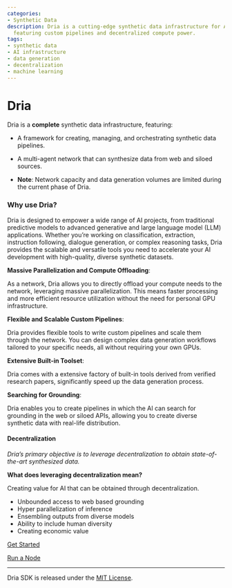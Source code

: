 ```yaml
---
categories:
- Synthetic Data
description: Dria is a cutting-edge synthetic data infrastructure for AI projects,
  featuring custom pipelines and decentralized compute power.
tags:
- synthetic data
- AI infrastructure
- data generation
- decentralization
- machine learning
---
```


# Dria

Dria is a __complete__ synthetic data infrastructure, featuring:

- A framework for creating, managing, and orchestrating synthetic data pipelines.
- A multi-agent network that can synthesize data from web and siloed sources.

- **Note**: Network capacity and data generation volumes are limited during the current phase of Dria.

### Why use Dria?

Dria is designed to empower a wide range of AI projects, from traditional predictive models to advanced generative and large language model (LLM) applications. 
Whether you’re working on classification, extraction, instruction following, dialogue generation, or complex reasoning tasks, Dria provides the scalable and versatile tools you need to accelerate your AI development with high-quality, diverse synthetic datasets.

**Massive Parallelization and Compute Offloading**: 

As a network, Dria allows you to directly offload your compute needs to the network, leveraging massive parallelization. This means faster processing and more efficient resource utilization without the need for personal GPU infrastructure.


**Flexible and Scalable Custom Pipelines**: 

Dria provides flexible tools to write custom pipelines and scale them through the network. You can design complex data generation workflows tailored to your specific needs, all without requiring your own GPUs.


**Extensive Built-in Toolset**: 

Dria comes with a extensive factory of built-in tools derived from verified research papers, significantly speed up the data generation process.


**Searching for Grounding**: 

Dria enables you to create pipelines in which the AI can search for grounding in the web or siloed APIs, allowing you to create diverse synthetic data with real-life distribution.


#### Decentralization

_Dria’s primary objective is to leverage decentralization to obtain state-of-the-art synthesized data._

**What does leveraging decentralization mean?**

Creating value for AI that can be obtained through decentralization.

- Unbounded access to web based grounding
- Hyper parallelization of inference
- Ensembling outputs from diverse models
- Ability to include human diversity
- Creating economic value

[Get Started](quickstart.md)

[Run a Node](node.md)

-----

Dria SDK is released under the [MIT License](https://opensource.org/licenses/MIT).

